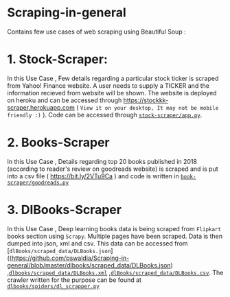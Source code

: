 # Scraping-in-general
Contains few use cases of web scraping using Beautiful Soup :

# 1. Stock-Scraper:
In this Use Case , Few details regarding a particular stock ticker is scraped from Yahoo! Finance website. A user needs to supply a TICKER and the information recieved from website will be shown. The website is deployed on heroku and can be accessed through https://stockkk-scraper.herokuapp.com ( `View it on your desktop, It may not be mobile friendly :)` ). Code can be accessed through [`stock-scraper/app.py`](https://github.com/pswaldia/Scraping-in-general/blob/master/stock-scraper/app.py).

# 2. Books-Scraper
In this Use Case , Details regarding top 20 books published in 2018 (according to reader's review on goodreads website) is scraped and is put into a csv file ( https://bit.ly/2VTu9Ca ) and code is written in [`book-scraper/goodreads.py`](https://github.com/pswaldia/Scraping-in-general/blob/master/goodread-scraper/goodreads.py)

# 3. DlBooks-Scraper
In this Use Case , Deep learning books data is being scraped from `Flipkart` books section using `Scrapy`. Multiple pages have been scraped. Data is then dumped into json, xml and csv. This data can be accessed from [`dlBooks/scraped_data/DLBooks.json`]((https://github.com/pswaldia/Scraping-in-general/blob/master/dlbooks/scraped_data/DLBooks.json) ,[`dlbooks/scraped_data/DLBooks.xml`](https://github.com/pswaldia/Scraping-in-general/blob/master/dlbooks/scraped_data/DLBooks.xml) ,[`dlBooks/scraped_data/DLBooks.csv`](https://github.com/pswaldia/Scraping-in-general/blob/master/dlbooks/scraped_data/DLBooks.csv).  The crawler written for the purpose can be found at [`dlbooks/spiders/dl_scrapper.py`](https://github.com/pswaldia/Scraping-in-general/blob/master/dlbooks/spiders/dl_scrapper.py)
